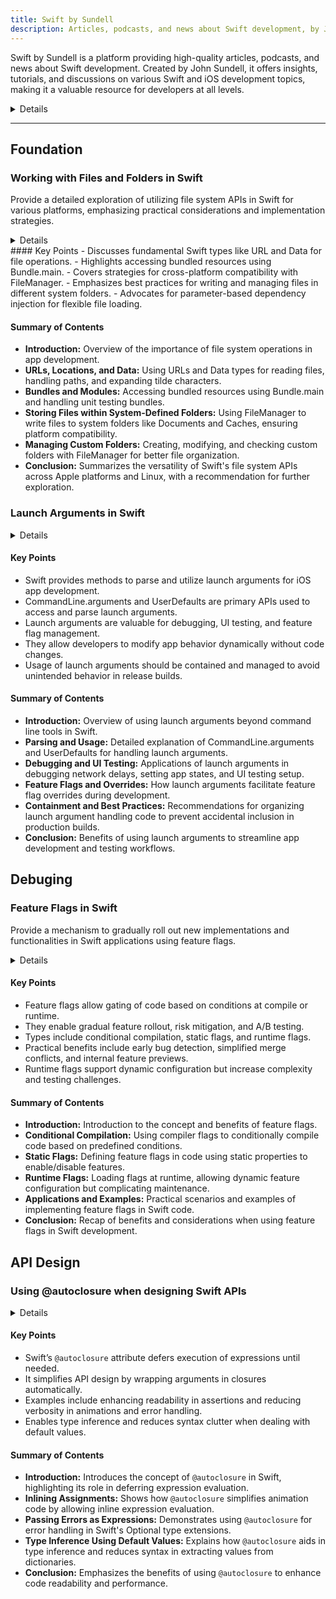 ```yaml
---
title: Swift by Sundell
description: Articles, podcasts, and news about Swift development, by John Sundell. Since early 2017, Swift by Sundell has been publishing valuable content covering a wide range of topics, freely accessible to developers of all skill levels.
---
```


Swift by Sundell is a platform providing high-quality articles, podcasts, and news about Swift development. Created by John Sundell, it offers insights, tutorials, and discussions on various Swift and iOS development topics, making it a valuable resource for developers at all levels.

<details>
**URL:** https://www.swiftbysundell.com

**Authors:** `John Sundell`

**Complexity Levels:**
   - **Beginner:** 30%
   - **Intermediate:** 40%
   - **Advanced:** 30%

**Frequency of Posting:** Weekly

**Types of Content:**
   - **Articles:** 40% (In-depth articles and best practices)
   - **Podcasts:** 30% (Discussions and interviews)
   - **Tutorials:** 20% (Step-by-step guides and practical examples)
   - **News:** 10% (Updates on Swift and iOS development)

**Additional Features:**
   - **Newsletter:** Available for regular updates and news.
   - **Podcast:** Weekly podcast episodes discussing various topics in Swift development.
   - **Books and Courses:** Extensive learning resources.
</details>

<LinkCard title="Visit Swift by Sundell" href="https://www.swiftbysundell.com" />

---

## Foundation
### Working with Files and Folders in Swift

Provide a detailed exploration of utilizing file system APIs in Swift for various platforms, emphasizing practical considerations and implementation strategies.

<details>
**URL:** [Working with files and folders in Swift](https://www.swiftbysundell.com/articles/working-with-files-and-folders-in-swift/)

**Published:** 30 Aug 2020  
**Last Updated:** N/A

**Authors:** John Sundell

**Tags:**  
`file system`, `data`, `state management`
</details>
#### Key Points
- Discusses fundamental Swift types like URL and Data for file operations.
- Highlights accessing bundled resources using Bundle.main.
- Covers strategies for cross-platform compatibility with FileManager.
- Emphasizes best practices for writing and managing files in different system folders.
- Advocates for parameter-based dependency injection for flexible file loading.

#### Summary of Contents
- **Introduction:** Overview of the importance of file system operations in app development.
- **URLs, Locations, and Data:** Using URLs and Data types for reading files, handling paths, and expanding tilde characters.
- **Bundles and Modules:** Accessing bundled resources using Bundle.main and handling unit testing bundles.
- **Storing Files within System-Defined Folders:** Using FileManager to write files to system folders like Documents and Caches, ensuring platform compatibility.
- **Managing Custom Folders:** Creating, modifying, and checking custom folders with FileManager for better file organization.
- **Conclusion:** Summarizes the versatility of Swift's file system APIs across Apple platforms and Linux, with a recommendation for further exploration.

<LinkCard title="Read Full Article" href="https://www.swiftbysundell.com/articles/working-with-files-and-folders-in-swift/" />

### Launch Arguments in Swift

<details>
**URL:** [Launch arguments in Swift](https://www.swiftbysundell.com/articles/launch-arguments-in-swift/)

**Published:** 20 May 2018

**Authors:** John Sundell

**Tags:**  
`scripting`, `debugging`, `ui testing`
</details>

#### Key Points
- Swift provides methods to parse and utilize launch arguments for iOS app development.
- CommandLine.arguments and UserDefaults are primary APIs used to access and parse launch arguments.
- Launch arguments are valuable for debugging, UI testing, and feature flag management.
- They allow developers to modify app behavior dynamically without code changes.
- Usage of launch arguments should be contained and managed to avoid unintended behavior in release builds.

#### Summary of Contents
- **Introduction:** Overview of using launch arguments beyond command line tools in Swift.
- **Parsing and Usage:** Detailed explanation of CommandLine.arguments and UserDefaults for handling launch arguments.
- **Debugging and UI Testing:** Applications of launch arguments in debugging network delays, setting app states, and UI testing setup.
- **Feature Flags and Overrides:** How launch arguments facilitate feature flag overrides during development.
- **Containment and Best Practices:** Recommendations for organizing launch argument handling code to prevent accidental inclusion in production builds.
- **Conclusion:** Benefits of using launch arguments to streamline app development and testing workflows.

<LinkCard title="Read Full Article" href="https://www.swiftbysundell.com/articles/launch-arguments-in-swift/" />

## Debuging
### Feature Flags in Swift

Provide a mechanism to gradually roll out new implementations and functionalities in Swift applications using feature flags.

<details>
**URL:** [Feature flags in Swift](https://www.swiftbysundell.com/articles/feature-flags-in-swift/)

**Published:** 25 Mar 2018  
**Last Updated:** -

**Authors:** John Sundell

**Tags:**  
`architecture`, `feature flags`, `maintenance`
</details>

#### Key Points
- Feature flags allow gating of code based on conditions at compile or runtime.
- They enable gradual feature rollout, risk mitigation, and A/B testing.
- Types include conditional compilation, static flags, and runtime flags.
- Practical benefits include early bug detection, simplified merge conflicts, and internal feature previews.
- Runtime flags support dynamic configuration but increase complexity and testing challenges.

#### Summary of Contents
- **Introduction:** Introduction to the concept and benefits of feature flags.
- **Conditional Compilation:** Using compiler flags to conditionally compile code based on predefined conditions.
- **Static Flags:** Defining feature flags in code using static properties to enable/disable features.
- **Runtime Flags:** Loading flags at runtime, allowing dynamic feature configuration but complicating maintenance.
- **Applications and Examples:** Practical scenarios and examples of implementing feature flags in Swift code.
- **Conclusion:** Recap of benefits and considerations when using feature flags in Swift development.

<LinkCard title="Read Full Article" href="https://www.swiftbysundell.com/articles/feature-flags-in-swift/" />

## API Design
### Using @autoclosure when designing Swift APIs

<details>
**URL:** [Using @autoclosure when designing Swift APIs](https://www.swiftbysundell.com/articles/using-autoclosure-when-designing-swift-apis/)

**Published:** 28 May 2017

**Authors:** John Sundell

**Tags:**  
`language features`, `api design`
</details>

#### Key Points
- Swift’s `@autoclosure` attribute defers execution of expressions until needed.
- It simplifies API design by wrapping arguments in closures automatically.
- Examples include enhancing readability in assertions and reducing verbosity in animations and error handling.
- Enables type inference and reduces syntax clutter when dealing with default values.

#### Summary of Contents
- **Introduction:** Introduces the concept of `@autoclosure` in Swift, highlighting its role in deferring expression evaluation.
- **Inlining Assignments:** Shows how `@autoclosure` simplifies animation code by allowing inline expression evaluation.
- **Passing Errors as Expressions:** Demonstrates using `@autoclosure` for error handling in Swift's Optional type extensions.
- **Type Inference Using Default Values:** Explains how `@autoclosure` aids in type inference and reduces syntax in extracting values from dictionaries.
- **Conclusion:** Emphasizes the benefits of using `@autoclosure` to enhance code readability and performance.

<LinkCard title="Read Full Article" href="https://www.swiftbysundell.com/articles/using-autoclosure-when-designing-swift-apis/" />

